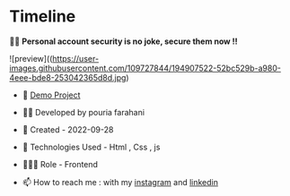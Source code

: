 # Timeline

👩‍✈️ **Personal account security is no joke, secure them now !!**

![preview]((https://user-images.githubusercontent.com/109727844/194907522-52bc529b-a980-4eee-bde8-253042365d8d.jpg)

- 🔗 [Demo Project](https://pouria-farahani-developer.github.io/Timeline/)

- 👨‍💻 Developed by pouria farahani

- 📆 Created - 2022-09-28

- 🤖 Technologies Used - Html , Css , js

- 🕵🏻‍♀️ Role - Frontend

- 📫 How to reach me : with my [instagram](https://www.instagram.com/pouria_farahani_developer) and [linkedin](https://www.linkedin.com/in/pouria-farahani-developer)
